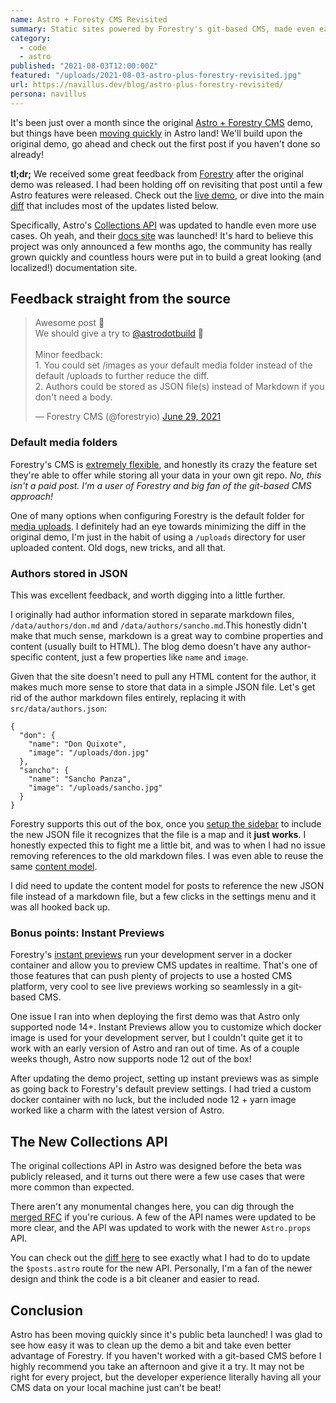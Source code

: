 ```yaml
---
name: Astro + Foresty CMS Revisited
summary: Static sites powered by Forestry's git-based CMS, made even easier.
category:
  - code
  - astro
published: "2021-08-03T12:00:00Z"
featured: "/uploads/2021-08-03-astro-plus-forestry-revisited.jpg"
url: https://navillus.dev/blog/astro-plus-forestry-revisited/
persona: navillus
---
```


It's been just over a month since the original [Astro + Forestry CMS](/blog/astro-plus-forestry) demo, but things have been [moving quickly](https://github.com/snowpackjs/astro/blob/main/packages/astro/CHANGELOG.md) in Astro land! We'll build upon the original demo, go ahead and check out the first post if you haven't done so already!

**tl;dr;** We received some great feedback from [Forestry](https://twitter.com/forestryio) after the original demo was released. I had been holding off on revisiting that post until a few Astro features were released. Check out the [live demo](https://demo-astro-forestry.netlify.app), or dive into the main [diff](https://github.com/Navillus-BV/demo-astro-forestry/commit/8660fb54988390b3a27d65a3abfe784725d789df) that includes most of the updates listed below.

Specifically, Astro's [Collections API](https://docs.astro.build/core-concepts/collections) was updated to handle even more use cases. Oh yeah, and their [docs site](https://docs.astro.build/) was launched! It's hard to believe this project was only announced a few months ago, the community has really grown quickly and countless hours were put in to build a great looking (and localized!) documentation site.

## Feedback straight from the source

<blockquote class="twitter-tweet"><p lang="en" dir="ltr">Awesome post 👏<br>We should give a try to <a href="https://twitter.com/astrodotbuild?ref_src=twsrc%5Etfw">@astrodotbuild</a> 🚀<br><br>Minor feedback:<br>1. You could set /images as your default media folder instead of the default /uploads to further reduce the diff. <br>2. Authors could be stored as JSON file(s) instead of Markdown if you don&#39;t need a body.</p>&mdash; Forestry CMS (@forestryio) <a href="https://twitter.com/forestryio/status/1409905329845030916?ref_src=twsrc%5Etfw">June 29, 2021</a></blockquote> <script async src="https://platform.twitter.com/widgets.js" charset="utf-8"></script>

### Default media folders

Forestry's CMS is [extremely flexible](https://forestry.io/docs/quickstart/configure-cms/), and honestly its crazy the feature set they're able to offer while storing all your data in your own git repo. _No, this isn't a paid post. I'm a user of Forestry and big fan of the git-based CMS approach!_

One of many options when configuring Forestry is the default folder for [media uploads](https://forestry.io/docs/quickstart/configure-cms/#media-settings-examples). I definitely had an eye towards minimizing the diff in the original demo, I'm just in the habit of using a `/uploads` directory for user uploaded content. Old dogs, new tricks, and all that.

### Authors stored in JSON

This was excellent feedback, and worth digging into a little further.

I originally had author information stored in separate markdown files, `/data/authors/don.md` and `/data/authors/sancho.md`.This honestly didn't make that much sense, markdown is a great way to combine properties and content (usually built to HTML). The blog demo doesn't have any author-specific content, just a few properties like `name` and `image`.

Given that the site doesn't need to pull any HTML content for the author, it makes much more sense to store that data in a simple JSON file. Let's get rid of the author markdown files entirely, replacing it with `src/data/authors.json`:

```
{
  "don": {
    "name": "Don Quixote",
    "image": "/uploads/don.jpg"
  },
  "sancho": {
    "name": "Sancho Panza",
    "image": "/uploads/sancho.jpg"
  }
}
```

Forestry supports this out of the box, once you [setup the sidebar](https://forestry.io/docs/quickstart/configure-cms/#setting-up-sidebar-content-sections) to include the new JSON file it recognizes that the file is a map and it **just works**. I honestly expected this to fight me a little bit, and was to when I had no issue removing references to the old markdown files. I was even able to reuse the same [content model](https://forestry.io/docs/quickstart/configure-cms/#content-modeling).

I did need to update the content model for posts to reference the new JSON file instead of a markdown file, but a few clicks in the settings menu and it was all hooked back up.

### Bonus points: Instant Previews

Forestry's [instant previews](https://forestry.io/docs/previews/instant-previews/) run your development server in a docker container and allow you to preview CMS updates in realtime. That's one of those features that can push plenty of projects to use a hosted CMS platform, very cool to see live previews working so seamlessly in a git-based CMS.

One issue I ran into when deploying the first demo was that Astro only supported node 14+. Instant Previews allow you to customize which docker image is used for your development server, but I couldn't quite get it to work with an early version of Astro and ran out of time. As of a couple weeks though, Astro now supports node 12 out of the box!

After updating the demo project, setting up instant previews was as simple as going back to Forestry's default preview settings. I had tried a custom docker container with no luck, but the included node 12 + yarn image worked like a charm with the latest version of Astro.

## The New Collections API

The original collections API in Astro was designed before the beta was publicly released, and it turns out there were a few use cases that were more common than expected.

There aren't any monumental changes here, you can dig through the [merged RFC](https://github.com/snowpackjs/astro/pull/703) if you're curious. A few of the API names were updated to be more clear, and the API was updated to work with the newer `Astro.props` API.

You can check out the [diff here](https://github.com/Navillus-BV/demo-astro-forestry/commit/8660fb54988390b3a27d65a3abfe784725d789df#diff-a12b9a8302a65aacc7f592f6058bbc7b2eebcc2509a70ec64f182a67c9d54e45L3) to see exactly what I had to do to update the `$posts.astro` route for the new API. Personally, I'm a fan of the newer design and think the code is a bit cleaner and easier to read.

## Conclusion

Astro has been moving quickly since it's public beta launched! I was glad to see how easy it was to clean up the demo a bit and take even better advantage of Forestry. If you haven't worked with a git-based CMS before I highly recommend you take an afternoon and give it a try. It may not be right for every project, but the developer experience literally having all your CMS data on your local machine just can't be beat!
